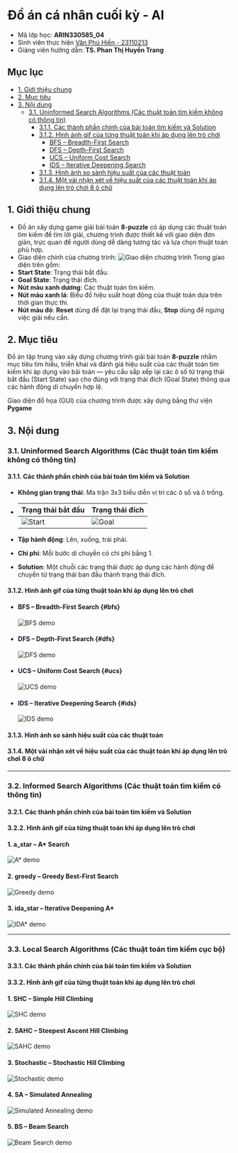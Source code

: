 # Đồ án cá nhân cuối kỳ - AI
- Mã lớp học: **ARIN330585_04**
- Sinh viên thực hiện [Văn Phú Hiền - 23110213](#) 
- Giảng viên hướng dẫn: **TS. Phan Thị Huyền Trang**

## Mục lục
- [1. Giới thiệu chung](#1-giới-thiệu-chung)  
- [2. Mục tiêu](#2-mục-tiêu)  
- [3. Nội dung](#3-nội-dung)
  - [3.1. Uninformed Search Algorithms (Các thuật toán tìm kiếm không có thông tin)](#31-uninformed-search-algorithms-các-thuật-toán-tìm-kiếm-không-có-thông-tin)
    - [3.1.1. Các thành phần chính của bài toán tìm kiếm và Solution](#311-các-thành-phần-chính-của-bài-toán-tìm-kiếm-và-solution)
    - [3.1.2. Hình ảnh gif của từng thuật toán khi áp dụng lên trò chơi](#312-hình-ảnh-gif-của-từng-thuật-toán-khi-áp-dụng-lên-trò-chơi)
      - [BFS – Breadth-First Search](#bfs)
      - [DFS – Depth-First Search](#dfs)
      - [UCS – Uniform Cost Search](#ucs)
      - [IDS – Iterative Deepening Search](#ids)
    - [3.1.3. Hình ảnh so sánh hiệu suất của các thuật toán](#313-hình-ảnh-so-sánh-hiệu-suất-của-các-thuật-toán)
    - [3.1.4. Một vài nhận xét về hiệu suất của các thuật toán khi áp dụng lên trò chơi 8 ô chữ](#314-một-vài-nhận-xét-về-hiệu-suất-của-các-thuật-toán-khi-áp-dụng-lên-trò-chơi-8-ô-chữ)

  
## 1. Giới thiệu chung
- Đồ án xây dựng game giải bài toán **8-puzzle** có áp dụng các thuật toán tìm kiếm để tìm lời giải, chương trình được thiết kế với giao diện đơn giản, trực quan để người dùng dễ dàng tương tác và lựa chọn thuật toán phù hợp.
- Giao diện chính của chương trình:
![Giao diện chương trình](assets/giaodien.png)
Trong giao diện trên gồm:
- **Start State**: Trạng thái bắt đầu.
- **Goal State**: Trạng thái đích.
- **Nút màu xanh dương**: Các thuật toán tìm kiếm.
- **Nút màu xanh lá**: Biểu đồ hiệu suất hoạt động của thuật toán dựa trên thời gian thực thi.
- **Nút màu đỏ**: **Reset** dùng để đặt lại trạng thái đầu, **Stop** dùng để ngưng việc giải nếu cần.

## 2. Mục tiêu

Đồ án tập trung vào xây dựng chương trình giải bài toán **8-puzzle** nhằm mục tiêu tìm hiểu, triển khai và đánh giá hiệu suất của các thuật toán tìm kiếm khi áp dụng vào bài toán — yêu cầu sắp xếp lại các ô số từ trạng thái bắt đầu (Start State) sao cho đúng với trạng thái đích (Goal State) thông qua các hành động di chuyển hợp lệ.

Giao diện đồ họa (GUI) của chương trình được xây dựng bằng thư viện **Pygame**

## 3. Nội dung

### 3.1. Uninformed Search Algorithms (Các thuật toán tìm kiếm không có thông tin)

#### 3.1.1. Các thành phần chính của bài toán tìm kiếm và Solution
- **Không gian trạng thái**: Ma trận 3x3 biểu diễn vị trí các ô số và ô trống.
  
- | Trạng thái bắt đầu | Trạng thái đích |
  |--------------------|---------------------|
  | ![Start](assets/start_state.png) | ![Goal](assets/goal_state.png) |
  
- **Tập hành động**: Lên, xuống, trái phải.
  
- **Chi phí**: Mỗi bước di chuyển có chi phí bằng 1.
  
- **Solution**: Một chuỗi các trạng thái được áp dụng các hành động để chuyển từ trạng thái ban đầu thành trạng thái đích.

#### 3.1.2. Hình ảnh gif của từng thuật toán khi áp dụng lên trò chơi
- #### BFS – Breadth-First Search {#bfs}
  ![BFS demo](gifs/bfs.gif)
- #### DFS – Depth-First Search {#dfs}
  ![DFS demo](gifs/dfs.gif)
- #### UCS – Uniform Cost Search {#ucs}
  ![UCS demo](gifs/ucs.gif)
- #### IDS – Iterative Deepening Search {#ids}
  ![IDS demo](gifs/ids.gif)

#### 3.1.3. Hình ảnh so sánh hiệu suất của các thuật toán

#### 3.1.4. Một vài nhận xét về hiệu suất của các thuật toán khi áp dụng lên trò chơi 8 ô chữ

---

### 3.2. Informed Search Algorithms (Các thuật toán tìm kiếm có thông tin)

#### 3.2.1. Các thành phần chính của bài toán tìm kiếm và Solution


#### 3.2.2. Hình ảnh gif của từng thuật toán khi áp dụng lên trò chơi
#### 1. a_star – A* Search
![A* demo](gifs/a_star.gif)
#### 2. **greedy – Greedy Best-First Search**
![Greedy demo](gifs/greedy.gif)
#### 3. **ida_star – Iterative Deepening A***
![IDA* demo](gifs/ida_star.gif)

---

### 3.3. Local Search Algorithms (Các thuật toán tìm kiếm cục bộ)

#### 3.3.1. Các thành phần chính của bài toán tìm kiếm và Solution


#### 3.3.2. Hình ảnh gif của từng thuật toán khi áp dụng lên trò chơi
#### **1. SHC – Simple Hill Climbing**
![SHC demo](gifs/SHC.gif)
#### **2. SAHC – Steepest Ascent Hill Climbing**
![SAHC demo](gifs/SAHC.gif)
#### **3. Stochastic – Stochastic Hill Climbing**
![Stochastic demo](gifs/Stochastic.gif)
#### **4. SA – Simulated Annealing**
![Simulated Annealing demo](gifs/SA.gif)
#### **5. BS – Beam Search**
![Beam Search demo](gifs/BS.gif)

